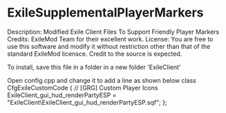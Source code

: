 # ExileSupplementalPlayerMarkers
Description: Modified Exile Client Files To Support Friendly Player Markers
Credits: ExileMod Team for their excellent work.
License: You are free to use this software and modify it without restriction other than that of the standard ExileMod licensce.
  Credit to the source is expected.
  
To install, save this file in a folder in a new folder 'ExileClient'

Open config.cpp
and change it to add a line as shown below
class CfgExileCustomCode 
{
	// [GRG] Custom Player Icons
	ExileClient_gui_hud_renderPartyESP = "ExileClient\ExileClient_gui_hud_renderPartyESP.sqf";
};
